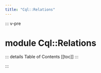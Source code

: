 ```yaml
---
title: "Cql::Relations"
---
```


::: v-pre
# module Cql::Relations



::: details Table of Contents
[[toc]]
:::







:::